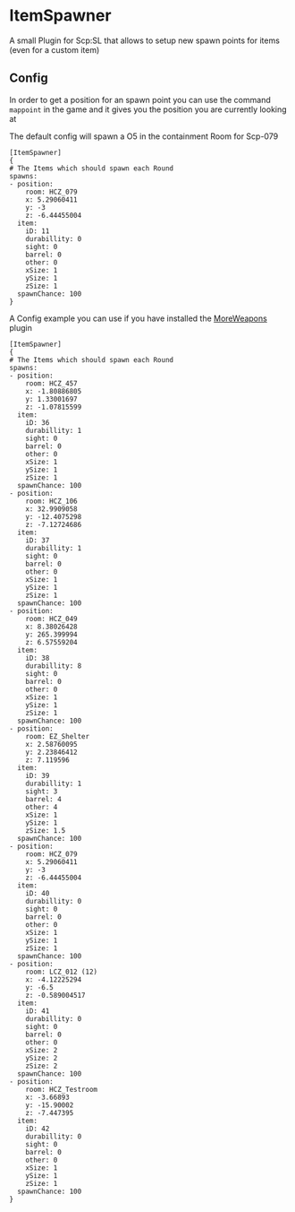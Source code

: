 # ItemSpawner
A small Plugin for Scp:SL that allows to setup new spawn points for items (even for a custom item)

## Config
In order to get a position for an spawn point you can use the command `mappoint` in the game and it gives you the position you are currently looking at

The default config will spawn a O5 in the containment Room for Scp-079
```
[ItemSpawner]
{
# The Items which should spawn each Round
spawns:
- position:
    room: HCZ_079
    x: 5.29060411
    y: -3
    z: -6.44455004
  item:
    iD: 11
    durabillity: 0
    sight: 0
    barrel: 0
    other: 0
    xSize: 1
    ySize: 1
    zSize: 1
  spawnChance: 100
}
```

A Config example you can use if you have installed the [MoreWeapons](https://github.com/SynapseSL/MoreWeapons) plugin
```
[ItemSpawner]
{
# The Items which should spawn each Round
spawns:
- position:
    room: HCZ_457
    x: -1.80886805
    y: 1.33001697
    z: -1.07815599
  item:
    iD: 36
    durabillity: 1
    sight: 0
    barrel: 0
    other: 0
    xSize: 1
    ySize: 1
    zSize: 1
  spawnChance: 100
- position:
    room: HCZ_106
    x: 32.9909058
    y: -12.4075298
    z: -7.12724686
  item:
    iD: 37
    durabillity: 1
    sight: 0
    barrel: 0
    other: 0
    xSize: 1
    ySize: 1
    zSize: 1
  spawnChance: 100
- position:
    room: HCZ_049
    x: 8.38026428
    y: 265.399994
    z: 6.57559204
  item:
    iD: 38
    durabillity: 8
    sight: 0
    barrel: 0
    other: 0
    xSize: 1
    ySize: 1
    zSize: 1
  spawnChance: 100
- position:
    room: EZ_Shelter
    x: 2.58760095
    y: 2.23846412
    z: 7.119596
  item:
    iD: 39
    durabillity: 1
    sight: 3
    barrel: 4
    other: 4
    xSize: 1
    ySize: 1
    zSize: 1.5
  spawnChance: 100
- position:
    room: HCZ_079
    x: 5.29060411
    y: -3
    z: -6.44455004
  item:
    iD: 40
    durabillity: 0
    sight: 0
    barrel: 0
    other: 0
    xSize: 1
    ySize: 1
    zSize: 1
  spawnChance: 100
- position:
    room: LCZ_012 (12)
    x: -4.12225294
    y: -6.5
    z: -0.589004517
  item:
    iD: 41
    durabillity: 0
    sight: 0
    barrel: 0
    other: 0
    xSize: 2
    ySize: 2
    zSize: 2
  spawnChance: 100
- position:
    room: HCZ_Testroom
    x: -3.66893
    y: -15.90002
    z: -7.447395
  item:
    iD: 42
    durabillity: 0
    sight: 0
    barrel: 0
    other: 0
    xSize: 1
    ySize: 1
    zSize: 1
  spawnChance: 100
}
```
